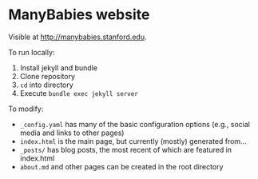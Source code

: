 # ManyBabies website

Visible at http://manybabies.stanford.edu.

To run locally:
1. Install jekyll and bundle
2. Clone repository
3. ``cd`` into directory 
4. Execute ``bundle exec jekyll server``

To modify:
- ``_config.yaml`` has many of the basic configuration options (e.g., social media and links to other pages)
- ``index.html`` is the main page, but currently (mostly) generated from...
- ``_posts/`` has blog posts, the most recent of which are featured in index.html
- ``about.md`` and other pages can be created in the root directory